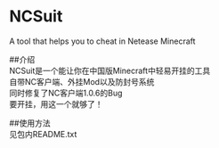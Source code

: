 # NCSuit
A tool that helps you to cheat in Netease Minecraft

##介绍  
NCSuit是一个能让你在中国版Minecraft中轻易开挂的工具  
自带NC客户端、外挂Mod以及防封号系统  
同时修复了NC客户端1.0.6的Bug  
要开挂，用这一个就够了！  

##使用方法  
见包内README.txt
